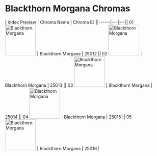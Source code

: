 # Blackthorn Morgana Chromas

| Index  Preview | Chroma Name | Chroma ID ||------|---|---|| 01  <img src='https://raw.communitydragon.org/latest/plugins/rcp-be-lol-game-data/global/default/v1/champion-chroma-images/25/25012.png' alt='Blackthorn Morgana' width='100'> | Blackthorn Morgana | 25012 || 02  <img src='https://raw.communitydragon.org/latest/plugins/rcp-be-lol-game-data/global/default/v1/champion-chroma-images/25/25013.png' alt='Blackthorn Morgana' width='100'> | Blackthorn Morgana | 25013 || 03  <img src='https://raw.communitydragon.org/latest/plugins/rcp-be-lol-game-data/global/default/v1/champion-chroma-images/25/25014.png' alt='Blackthorn Morgana' width='100'> | Blackthorn Morgana | 25014 || 04  <img src='https://raw.communitydragon.org/latest/plugins/rcp-be-lol-game-data/global/default/v1/champion-chroma-images/25/25015.png' alt='Blackthorn Morgana' width='100'> | Blackthorn Morgana | 25015 || 05  <img src='https://raw.communitydragon.org/latest/plugins/rcp-be-lol-game-data/global/default/v1/champion-chroma-images/25/25016.png' alt='Blackthorn Morgana' width='100'> | Blackthorn Morgana | 25016 |